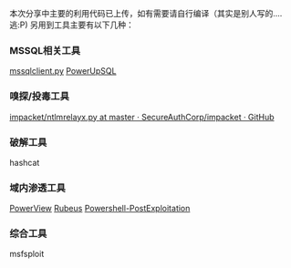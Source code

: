 本次分享中主要的利用代码已上传，如有需要请自行编译（其实是别人写的....逃:P)
另用到工具主要有以下几种：
### MSSQL相关工具
[mssqlclient.py](https://github.com/SecureAuthCorp/impacket/blob/master/examples/mssqlclient.py)
[PowerUpSQL](https://github.com/NetSPI/PowerUpSQL)

### 嗅探/投毒工具
[impacket/ntlmrelayx.py at master · SecureAuthCorp/impacket · GitHub](https://github.com/SecureAuthCorp/impacket/blob/master/examples/ntlmrelayx.py)

### 破解工具
hashcat

### 域内渗透工具
[PowerView](https://github.com/PowerShellMafia/PowerSploit/blob/master/Recon/PowerView.ps1)
[Rubeus](https://github.com/GhostPack/Rubeus)
[Powershell-PostExploitation](https://github.com/xpn/Powershell-PostExploitation)

### 综合工具
msfsploit
